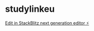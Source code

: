 # studylinkeu

[Edit in StackBlitz next generation editor ⚡️](https://stackblitz.com/~/github.com/seancoutinho/studylinkeu)